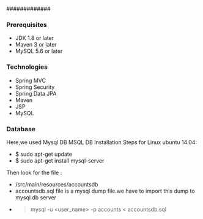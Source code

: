 #############
### Prerequisites
- JDK 1.8 or later
- Maven 3 or later
- MySQL 5.6 or later

### Technologies ###
- Spring MVC
- Spring Security
- Spring Data JPA
- Maven
- JSP
- MySQL
### Database ########
Here,we used Mysql DB 
MSQL DB Installation Steps for Linux ubuntu 14.04:
- $ sudo apt-get update
- $ sudo apt-get install mysql-server

Then look for the file :
- /src/main/resources/accountsdb
- accountsdb.sql file is a mysql dump file.we have to import this dump to mysql db server
- > mysql -u <user_name> -p accounts < accountsdb.sql


